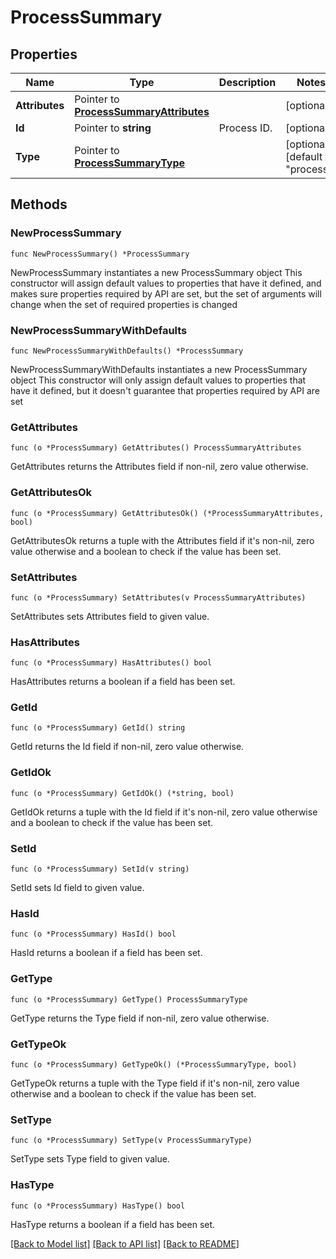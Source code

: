 # ProcessSummary

## Properties

Name | Type | Description | Notes
------------ | ------------- | ------------- | -------------
**Attributes** | Pointer to [**ProcessSummaryAttributes**](ProcessSummaryAttributes.md) |  | [optional] 
**Id** | Pointer to **string** | Process ID. | [optional] 
**Type** | Pointer to [**ProcessSummaryType**](ProcessSummaryType.md) |  | [optional] [default to "process"]

## Methods

### NewProcessSummary

`func NewProcessSummary() *ProcessSummary`

NewProcessSummary instantiates a new ProcessSummary object
This constructor will assign default values to properties that have it defined,
and makes sure properties required by API are set, but the set of arguments
will change when the set of required properties is changed

### NewProcessSummaryWithDefaults

`func NewProcessSummaryWithDefaults() *ProcessSummary`

NewProcessSummaryWithDefaults instantiates a new ProcessSummary object
This constructor will only assign default values to properties that have it defined,
but it doesn't guarantee that properties required by API are set

### GetAttributes

`func (o *ProcessSummary) GetAttributes() ProcessSummaryAttributes`

GetAttributes returns the Attributes field if non-nil, zero value otherwise.

### GetAttributesOk

`func (o *ProcessSummary) GetAttributesOk() (*ProcessSummaryAttributes, bool)`

GetAttributesOk returns a tuple with the Attributes field if it's non-nil, zero value otherwise
and a boolean to check if the value has been set.

### SetAttributes

`func (o *ProcessSummary) SetAttributes(v ProcessSummaryAttributes)`

SetAttributes sets Attributes field to given value.

### HasAttributes

`func (o *ProcessSummary) HasAttributes() bool`

HasAttributes returns a boolean if a field has been set.

### GetId

`func (o *ProcessSummary) GetId() string`

GetId returns the Id field if non-nil, zero value otherwise.

### GetIdOk

`func (o *ProcessSummary) GetIdOk() (*string, bool)`

GetIdOk returns a tuple with the Id field if it's non-nil, zero value otherwise
and a boolean to check if the value has been set.

### SetId

`func (o *ProcessSummary) SetId(v string)`

SetId sets Id field to given value.

### HasId

`func (o *ProcessSummary) HasId() bool`

HasId returns a boolean if a field has been set.

### GetType

`func (o *ProcessSummary) GetType() ProcessSummaryType`

GetType returns the Type field if non-nil, zero value otherwise.

### GetTypeOk

`func (o *ProcessSummary) GetTypeOk() (*ProcessSummaryType, bool)`

GetTypeOk returns a tuple with the Type field if it's non-nil, zero value otherwise
and a boolean to check if the value has been set.

### SetType

`func (o *ProcessSummary) SetType(v ProcessSummaryType)`

SetType sets Type field to given value.

### HasType

`func (o *ProcessSummary) HasType() bool`

HasType returns a boolean if a field has been set.


[[Back to Model list]](../README.md#documentation-for-models) [[Back to API list]](../README.md#documentation-for-api-endpoints) [[Back to README]](../README.md)


